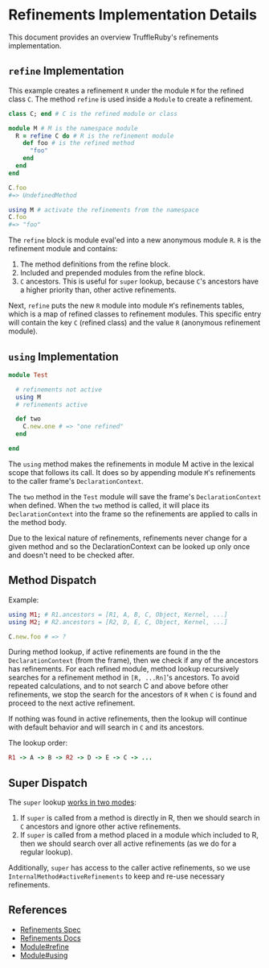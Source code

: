 # Refinements Implementation Details

This document provides an overview TruffleRuby's refinements implementation.

## `refine` Implementation

This example creates a refinement `R` under the module `M` for the refined class
`C`. The method `refine` is used inside a `Module` to create a refinement.

```ruby
class C; end # C is the refined module or class

module M # M is the namespace module
  R = refine C do # R is the refinement module
    def foo # is the refined method
      "foo"
    end
  end
end

C.foo
#=> UndefinedMethod

using M # activate the refinements from the namespace
C.foo
#=> "foo"
```

The `refine` block is module eval'ed into a new anonymous module `R`.
`R` is the refinement module and contains:
1. The method definitions from the refine block.
2. Included and prepended modules from the refine block.
3. `C` ancestors. This is useful for `super` lookup, because `C`'s ancestors have a higher priority than, other active refinements.

Next, `refine` puts the new `R` module into module `M`'s refinements tables,
which is a map of refined classes to refinement modules. This specific entry
will contain the key `C` (refined class) and the value `R` (anonymous refinement
module).

## `using` Implementation

```ruby
module Test

  # refinements not active
  using M
  # refinements active

  def two
    C.new.one # => "one refined"
  end

end
```

The `using` method makes the refinements in module M active in the lexical scope
that follows its call. It does so by appending module `M`'s refinements to the
caller frame's `DeclarationContext`.

The `two` method in the `Test` module will save the frame's `DeclarationContext`
when defined. When the `two` method is called, it will place its
`DeclarationContext` into the frame so the refinements are applied to calls in
the method body.

Due to the lexical nature of refinements, refinements never change for a given
method and so the DeclarationContext can be looked up only once and doesn't need
to be checked after.

## Method Dispatch
Example:
```ruby
using M1; # R1.ancestors = [R1, A, B, C, Object, Kernel, ...]
using M2; # R2.ancestors = [R2, D, E, C, Object, Kernel, ...]

C.new.foo # => ?
```

During method lookup, if active refinements are found in the the `DeclarationContext` (from the frame),
then we check if any of the ancestors has refinements.
For each refined module, method lookup recursively searches for a refinement method in `[R, ...Rn]`'s ancestors.
To avoid repeated calculations, and to not search C and above before other refinements,
we stop the search for the ancestors of `R` when `C` is found and proceed to the next active refinement.

If nothing was found in active refinements, then the lookup will continue with default behavior and will search in `C` and its ancestors.

The lookup order:
```ruby
R1 -> A -> B -> R2 -> D -> E -> C -> ...
```

## Super Dispatch


The `super` lookup [works in two modes](https://bugs.ruby-lang.org/issues/16977):

1. If `super` is called from a method is directly in R, then we should search in `C` ancestors and ignore other active refinements.
2. If `super` is called from a method placed in a module which included to R, then we should search over all active refinements (as we do for a regular lookup).

Additionally, `super` has access to the caller active refinements, so we use `InternalMethod#activeRefinements` to keep and re-use necessary refinements.

## References

- [Refinements Spec](https://bugs.ruby-lang.org/projects/ruby-trunk/wiki/RefinementsSpec)
- [Refinements Docs](https://ruby-doc.org/core-2.7.0/doc/syntax/refinements_rdoc.html)
- [Module#refine](https://ruby-doc.org/core-2.7.0/Module.html#method-i-refine)
- [Module#using](https://ruby-doc.org/core-2.7.0/Module.html#method-i-using)
